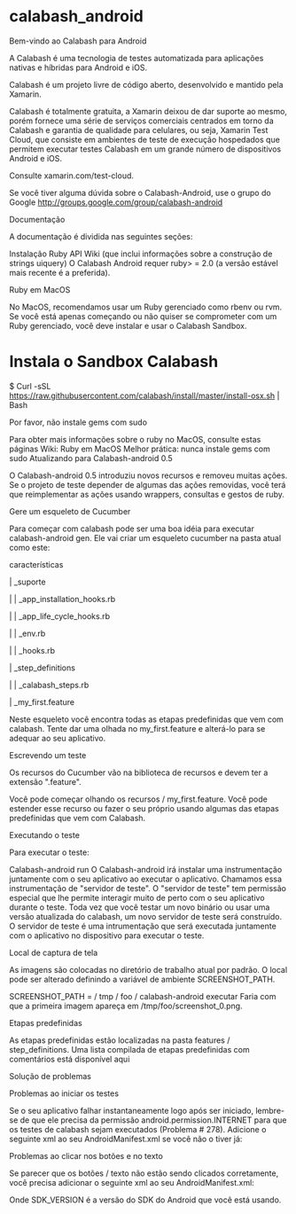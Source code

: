 # calabash_android

Bem-vindo ao Calabash para Android

A Calabash é uma tecnologia de testes automatizada para aplicações nativas e híbridas para Android e iOS.

Calabash é um projeto livre de código aberto, desenvolvido e mantido pela Xamarin.

Calabash é totalmente gratuita, a Xamarin deixou de dar suporte ao mesmo, porém fornece uma série de serviços comerciais centrados em torno da Calabash e garantia de qualidade para celulares, ou seja, Xamarin Test Cloud, que consiste em ambientes de teste de execução hospedados que permitem executar testes Calabash em um grande número de dispositivos Android e iOS.

Consulte xamarin.com/test-cloud.

Se você tiver alguma dúvida sobre o Calabash-Android, use o grupo do Google http://groups.google.com/group/calabash-android

Documentação

A documentação é dividida nas seguintes seções:

Instalação
Ruby API
Wiki (que inclui informações sobre a construção de strings uiquery)
O Calabash Android requer ruby> = 2.0 (a versão estável mais recente é a preferida).

Ruby em MacOS

No MacOS, recomendamos usar um Ruby gerenciado como rbenv ou rvm. Se você está apenas começando ou não quiser se comprometer com um Ruby gerenciado, você deve instalar e usar o Calabash Sandbox.

# Instala o Sandbox Calabash
$ Curl -sSL https://raw.githubusercontent.com/calabash/install/master/install-osx.sh | Bash

Por favor, não instale gems com sudo

Para obter mais informações sobre o ruby no MacOS, consulte estas páginas Wiki:
Ruby em MacOS
Melhor prática: nunca instale gems com sudo
Atualizando para Calabash-android 0.5

O Calabash-android 0.5 introduziu novos recursos e removeu muitas ações. Se o projeto de teste depender de algumas das ações removidas, você terá que reimplementar as ações usando wrappers, consultas e gestos de ruby. 

Gere um esqueleto de Cucumber

Para começar com calabash pode ser uma boa idéia para executar calabash-android gen. Ele vai criar um esqueleto cucumber na pasta atual como este:

características

| _suporte

| | _app_installation_hooks.rb

| | _app_life_cycle_hooks.rb

| | _env.rb

| | _hooks.rb

| _step_definitions

| | _calabash_steps.rb

| _my_first.feature

Neste esqueleto você encontra todas as etapas predefinidas que vem com calabash. Tente dar uma olhada no my_first.feature e alterá-lo para se adequar ao seu aplicativo.

Escrevendo um teste

Os recursos do Cucumber vão na biblioteca de recursos e devem ter a extensão ".feature".

Você pode começar olhando os recursos / my_first.feature. Você pode estender esse recurso ou fazer o seu próprio usando algumas das etapas predefinidas que vem com Calabash.

Executando o teste

Para executar o teste:

Calabash-android run <apk>
O Calabash-android irá instalar uma instrumentação juntamente com o seu aplicativo ao executar o aplicativo. Chamamos essa instrumentação de "servidor de teste". O "servidor de teste" tem permissão especial que lhe permite interagir muito de perto com o seu aplicativo durante o teste. Toda vez que você testar um novo binário ou usar uma versão atualizada do calabash, um novo servidor de teste será construído. O servidor de teste é uma intrumentação que será executada juntamente com o aplicativo no dispositivo para executar o teste.

Local de captura de tela

As imagens são colocadas no diretório de trabalho atual por padrão. O local pode ser alterado definindo a variável de ambiente SCREENSHOT_PATH.

SCREENSHOT_PATH = / tmp / foo / calabash-android executar
Faria com que a primeira imagem apareça em /tmp/foo/screenshot_0.png.

Etapas predefinidas

As etapas predefinidas estão localizadas na pasta features / step_definitions. Uma lista compilada de etapas predefinidas com comentários está disponível aqui

Solução de problemas

Problemas ao iniciar os testes

Se o seu aplicativo falhar instantaneamente logo após ser iniciado, lembre-se de que ele precisa da permissão android.permission.INTERNET para que os testes de calabash sejam executados (Problema # 278). Adicione o seguinte xml ao seu AndroidManifest.xml se você não o tiver já:

<Uses-permission android: name = "android.permission.INTERNET" />
Problemas ao clicar nos botões e no texto

Se parecer que os botões / texto não estão sendo clicados corretamente, você precisa adicionar o seguinte xml ao seu AndroidManifest.xml:

<Uses-sdk android: targetSdkVersion = "SDK_VERSION" />
Onde SDK_VERSION é a versão do SDK do Android que você está usando. 
